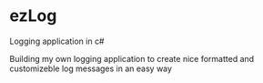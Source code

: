 # ezLog
Logging application in c#

Building my own logging application to create nice formatted and customizeble log messages in an easy way
